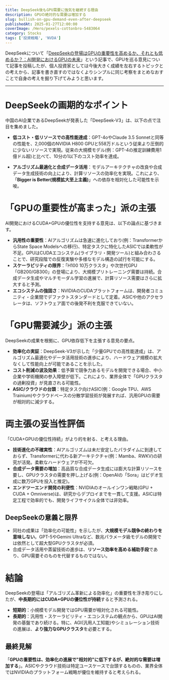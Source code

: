 ```yaml
---
title: DeepSeek後もGPU需要に強気を継続する理由
description: GPUの絶対的な需要は増加する
slug: bullish-on-gpu-demand-even-after-deepseek
publishedAt: 2025-01-27T12:00:00
coverImage: /Hero/pexels-cottonbro-5483064
category: Stocks
tags: ['投資戦略', 'NVDA']
---
```


DeepSeekについて「[DeepSeekの登場はGPUの重要性を高めるか、それとも低めるか？：AI開発におけるGPUの未来](./gpu-vs-asic-for-ai)」という記事で、GPUを巡る意見について記事を投稿したが、個人投資家としては今後大きく成績を左右するトピックとの考えから、記事を書き直すのではなくよりシンプルに同じ考察をまとめなおすことで自身の考えを掘り下げてみようと思います。

---

# DeepSeekの画期的なポイント

中国のAI企業であるDeepSeekが発表した「DeepSeek-V3」は、以下の点で注目を集めました。

- **低コスト・低リソースでの高性能達成**：GPT-4oやClaude 3.5 Sonnetと同等の性能を、2,000個のNVIDIA H800 GPUと558万ドルという従来より圧倒的に少ないリソースで実現。従来の大規模モデル(例：GPT-4の推定訓練費用1億ドル超)と比べて、10分の1以下のコスト効率を達成。

- **アルゴリズム最適化と合成データ活用**：モデルアーキテクチャの改良や合成データ生成技術の向上により、計算リソースの効率化を実現。これにより、「**Bigger is Better(規模拡大至上主義)**」への依存を相対化した可能性を示唆。

# 「GPUの重要性が高まった」派の主張

AI開発におけるCUDA+GPUの優位性を支持する意見は、以下の論点に基づきます。

- **汎用性の重要性**：AIアルゴリズムは急速に進化しており(例：TransformerからState Space Modelsへの移行)、特定タスクに特化したASICでは柔軟性が不足。GPUはCUDAエコシステム(ライブラリ・開発ツール)と組み合わさることで、研究段階での反復実験や多様なモデル構造の試行を可能にする。
- **スケーラビリティの限界**：「H100 10万クラスタ」や次世代GPU「GB200/GB300」の登場により、大規模プリトレーニング需要は持続。合成データ生成やマルチモーダル学習の進展で、計算リソース需要はさらに拡大すると予測。
- **エコシステムの強固さ**：NVIDIAのCUDAプラットフォームは、開発者コミュニティ・企業間でデファクトスタンダードとして定着。ASICや他のアクセラレータは、ソフトウェア面での後発不利を克服できていない。

# 「GPU需要減少」派の主張

DeepSeekの成果を根拠に、GPU依存低下を主張する意見の要点。

- **効率化の実証**：DeepSeek-V3が示した「少量GPUでの高性能達成」は、アルゴリズム最適化やデータ活用技術の進歩により、ハードウェア規模の拡大なくして性能向上が可能であることを示した。
- **コスト削減の波及効果**：低予算で競争力あるモデルを開発できる場合、中小企業や学術機関の参入障壁が低下。これにより、業界全体で「GPUクラスタの過剰投資」が見直される可能性。
- **ASIC/クラウドの台頭**：特定タスク向けASIC(例：Google TPU、AWS Trainium)やクラウドベースの分散学習技術が発展すれば、汎用GPUの需要が相対的に減少する。

# 両主張の妥当性評価

「CUDA+GPUの優位性持続」がより的を射る、と考える理由。

- **技術進化の不確実性**：AIアルゴリズムは未だ安定したパラダイムに到達しておらず、Transformerに代わる新アーキテクチャ(例：Mamba、RWKV)の研究が活発。柔軟なハードウェアが不可欠。
- **合成データ需要の増加**：高品質な合成データ生成には膨大な計算リソースを要し、GPUクラスタの需要を押し上げる(例：OpenAIの「Sora」はビデオ生成に数万GPUを投入と推定)。
- **エンドツーエンド開発の利便性**：NVIDIAのオールインワン戦略(GPU + CUDA + Omniverse)は、研究からデプロイまでを一貫して支援。ASICは特定工程で効率的でも、開発ライフサイクル全体では非効率。

## DeepSeekの意義と限界

- 同社の成果は「効率化の可能性」を示したが、**大規模モデル競争の終わりを意味しない**。GPT-5やGemini Ultraなど、数兆パラメータ級モデルの開発では依然として超大型GPUクラスタが必須。
- 合成データ活用や蒸留技術の進歩は、**リソース効率を高める補助手段**であり、GPU需要そのものを代替するものではない。

# 結論

DeepSeekの登場は「アルゴリズム革新による効率化」の重要性を浮き彫りにしたが、**中長期的にはCUDA+GPUの優位性が持続**すると予測される。

- **短期的**：小規模モデル開発ではGPU需要が相対化される可能性。
- **長期的**：汎用性・スケーラビリティ・エコシステムの観点から、GPUはAI開発の基盤であり続ける。特に、AGI(汎用人工知能)やシミュレーション技術の進展は、**より強力なGPUクラスタ**を必要とする。

## 最終見解

「**GPUの重要性は、効率化の進展で"相対的"に低下するが、絶対的な需要は増加する**」。ASICやクラウド技術は特定ユースケースで台頭するものの、業界全体ではNVIDIAのプラットフォーム戦略が優位を維持すると考えられる。
